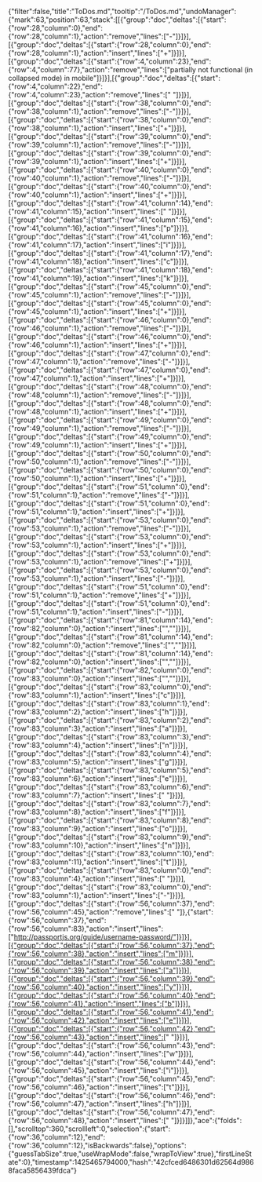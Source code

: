 {"filter":false,"title":"ToDos.md","tooltip":"/ToDos.md","undoManager":{"mark":63,"position":63,"stack":[[{"group":"doc","deltas":[{"start":{"row":28,"column":0},"end":{"row":28,"column":1},"action":"remove","lines":["-"]}]}],[{"group":"doc","deltas":[{"start":{"row":28,"column":0},"end":{"row":28,"column":1},"action":"insert","lines":["+"]}]}],[{"group":"doc","deltas":[{"start":{"row":4,"column":23},"end":{"row":4,"column":77},"action":"remove","lines":["partially not functional (in collapsed mode) in mobile"]}]}],[{"group":"doc","deltas":[{"start":{"row":4,"column":22},"end":{"row":4,"column":23},"action":"remove","lines":[" "]}]}],[{"group":"doc","deltas":[{"start":{"row":38,"column":0},"end":{"row":38,"column":1},"action":"remove","lines":["-"]}]}],[{"group":"doc","deltas":[{"start":{"row":38,"column":0},"end":{"row":38,"column":1},"action":"insert","lines":["+"]}]}],[{"group":"doc","deltas":[{"start":{"row":39,"column":0},"end":{"row":39,"column":1},"action":"remove","lines":["-"]}]}],[{"group":"doc","deltas":[{"start":{"row":39,"column":0},"end":{"row":39,"column":1},"action":"insert","lines":["+"]}]}],[{"group":"doc","deltas":[{"start":{"row":40,"column":0},"end":{"row":40,"column":1},"action":"remove","lines":["-"]}]}],[{"group":"doc","deltas":[{"start":{"row":40,"column":0},"end":{"row":40,"column":1},"action":"insert","lines":["+"]}]}],[{"group":"doc","deltas":[{"start":{"row":41,"column":14},"end":{"row":41,"column":15},"action":"insert","lines":[" "]}]}],[{"group":"doc","deltas":[{"start":{"row":41,"column":15},"end":{"row":41,"column":16},"action":"insert","lines":["p"]}]}],[{"group":"doc","deltas":[{"start":{"row":41,"column":16},"end":{"row":41,"column":17},"action":"insert","lines":["i"]}]}],[{"group":"doc","deltas":[{"start":{"row":41,"column":17},"end":{"row":41,"column":18},"action":"insert","lines":["c"]}]}],[{"group":"doc","deltas":[{"start":{"row":41,"column":18},"end":{"row":41,"column":19},"action":"insert","lines":["k"]}]}],[{"group":"doc","deltas":[{"start":{"row":45,"column":0},"end":{"row":45,"column":1},"action":"remove","lines":["-"]}]}],[{"group":"doc","deltas":[{"start":{"row":45,"column":0},"end":{"row":45,"column":1},"action":"insert","lines":["+"]}]}],[{"group":"doc","deltas":[{"start":{"row":46,"column":0},"end":{"row":46,"column":1},"action":"remove","lines":["-"]}]}],[{"group":"doc","deltas":[{"start":{"row":46,"column":0},"end":{"row":46,"column":1},"action":"insert","lines":["+"]}]}],[{"group":"doc","deltas":[{"start":{"row":47,"column":0},"end":{"row":47,"column":1},"action":"remove","lines":["-"]}]}],[{"group":"doc","deltas":[{"start":{"row":47,"column":0},"end":{"row":47,"column":1},"action":"insert","lines":["+"]}]}],[{"group":"doc","deltas":[{"start":{"row":48,"column":0},"end":{"row":48,"column":1},"action":"remove","lines":["-"]}]}],[{"group":"doc","deltas":[{"start":{"row":48,"column":0},"end":{"row":48,"column":1},"action":"insert","lines":["+"]}]}],[{"group":"doc","deltas":[{"start":{"row":49,"column":0},"end":{"row":49,"column":1},"action":"remove","lines":["-"]}]}],[{"group":"doc","deltas":[{"start":{"row":49,"column":0},"end":{"row":49,"column":1},"action":"insert","lines":["+"]}]}],[{"group":"doc","deltas":[{"start":{"row":50,"column":0},"end":{"row":50,"column":1},"action":"remove","lines":["-"]}]}],[{"group":"doc","deltas":[{"start":{"row":50,"column":0},"end":{"row":50,"column":1},"action":"insert","lines":["+"]}]}],[{"group":"doc","deltas":[{"start":{"row":51,"column":0},"end":{"row":51,"column":1},"action":"remove","lines":["-"]}]}],[{"group":"doc","deltas":[{"start":{"row":51,"column":0},"end":{"row":51,"column":1},"action":"insert","lines":["+"]}]}],[{"group":"doc","deltas":[{"start":{"row":53,"column":0},"end":{"row":53,"column":1},"action":"remove","lines":["-"]}]}],[{"group":"doc","deltas":[{"start":{"row":53,"column":0},"end":{"row":53,"column":1},"action":"insert","lines":["+"]}]}],[{"group":"doc","deltas":[{"start":{"row":53,"column":0},"end":{"row":53,"column":1},"action":"remove","lines":["+"]}]}],[{"group":"doc","deltas":[{"start":{"row":53,"column":0},"end":{"row":53,"column":1},"action":"insert","lines":["-"]}]}],[{"group":"doc","deltas":[{"start":{"row":51,"column":0},"end":{"row":51,"column":1},"action":"remove","lines":["+"]}]}],[{"group":"doc","deltas":[{"start":{"row":51,"column":0},"end":{"row":51,"column":1},"action":"insert","lines":["-"]}]}],[{"group":"doc","deltas":[{"start":{"row":81,"column":14},"end":{"row":82,"column":0},"action":"insert","lines":["",""]}]}],[{"group":"doc","deltas":[{"start":{"row":81,"column":14},"end":{"row":82,"column":0},"action":"remove","lines":["",""]}]}],[{"group":"doc","deltas":[{"start":{"row":81,"column":14},"end":{"row":82,"column":0},"action":"insert","lines":["",""]}]}],[{"group":"doc","deltas":[{"start":{"row":82,"column":0},"end":{"row":83,"column":0},"action":"insert","lines":["",""]}]}],[{"group":"doc","deltas":[{"start":{"row":83,"column":0},"end":{"row":83,"column":1},"action":"insert","lines":["c"]}]}],[{"group":"doc","deltas":[{"start":{"row":83,"column":1},"end":{"row":83,"column":2},"action":"insert","lines":["h"]}]}],[{"group":"doc","deltas":[{"start":{"row":83,"column":2},"end":{"row":83,"column":3},"action":"insert","lines":["a"]}]}],[{"group":"doc","deltas":[{"start":{"row":83,"column":3},"end":{"row":83,"column":4},"action":"insert","lines":["n"]}]}],[{"group":"doc","deltas":[{"start":{"row":83,"column":4},"end":{"row":83,"column":5},"action":"insert","lines":["g"]}]}],[{"group":"doc","deltas":[{"start":{"row":83,"column":5},"end":{"row":83,"column":6},"action":"insert","lines":["e"]}]}],[{"group":"doc","deltas":[{"start":{"row":83,"column":6},"end":{"row":83,"column":7},"action":"insert","lines":[" "]}]}],[{"group":"doc","deltas":[{"start":{"row":83,"column":7},"end":{"row":83,"column":8},"action":"insert","lines":["f"]}]}],[{"group":"doc","deltas":[{"start":{"row":83,"column":8},"end":{"row":83,"column":9},"action":"insert","lines":["o"]}]}],[{"group":"doc","deltas":[{"start":{"row":83,"column":9},"end":{"row":83,"column":10},"action":"insert","lines":["n"]}]}],[{"group":"doc","deltas":[{"start":{"row":83,"column":10},"end":{"row":83,"column":11},"action":"insert","lines":["t"]}]}],[{"group":"doc","deltas":[{"start":{"row":83,"column":0},"end":{"row":83,"column":4},"action":"insert","lines":["    "]}]}],[{"group":"doc","deltas":[{"start":{"row":83,"column":0},"end":{"row":83,"column":1},"action":"insert","lines":["-"]}]}],[{"group":"doc","deltas":[{"start":{"row":56,"column":37},"end":{"row":56,"column":45},"action":"remove","lines":["        "]},{"start":{"row":56,"column":37},"end":{"row":56,"column":83},"action":"insert","lines":["http://passportjs.org/guide/username-password/"]}]}],[{"group":"doc","deltas":[{"start":{"row":56,"column":37},"end":{"row":56,"column":38},"action":"insert","lines":["m"]}]}],[{"group":"doc","deltas":[{"start":{"row":56,"column":38},"end":{"row":56,"column":39},"action":"insert","lines":["a"]}]}],[{"group":"doc","deltas":[{"start":{"row":56,"column":39},"end":{"row":56,"column":40},"action":"insert","lines":["y"]}]}],[{"group":"doc","deltas":[{"start":{"row":56,"column":40},"end":{"row":56,"column":41},"action":"insert","lines":["b"]}]}],[{"group":"doc","deltas":[{"start":{"row":56,"column":41},"end":{"row":56,"column":42},"action":"insert","lines":["e"]}]}],[{"group":"doc","deltas":[{"start":{"row":56,"column":42},"end":{"row":56,"column":43},"action":"insert","lines":[" "]}]}],[{"group":"doc","deltas":[{"start":{"row":56,"column":43},"end":{"row":56,"column":44},"action":"insert","lines":["w"]}]}],[{"group":"doc","deltas":[{"start":{"row":56,"column":44},"end":{"row":56,"column":45},"action":"insert","lines":["i"]}]}],[{"group":"doc","deltas":[{"start":{"row":56,"column":45},"end":{"row":56,"column":46},"action":"insert","lines":["t"]}]}],[{"group":"doc","deltas":[{"start":{"row":56,"column":46},"end":{"row":56,"column":47},"action":"insert","lines":["h"]}]}],[{"group":"doc","deltas":[{"start":{"row":56,"column":47},"end":{"row":56,"column":48},"action":"insert","lines":[" "]}]}]]},"ace":{"folds":[],"scrolltop":360,"scrollleft":0,"selection":{"start":{"row":36,"column":12},"end":{"row":36,"column":12},"isBackwards":false},"options":{"guessTabSize":true,"useWrapMode":false,"wrapToView":true},"firstLineState":0},"timestamp":1425465794000,"hash":"42cfced6486301d62564d9868faca5856439fdca"}
